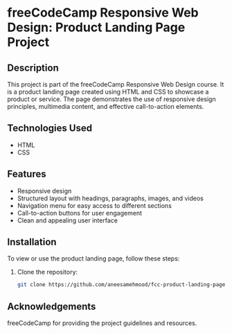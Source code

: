 # freeCodeCamp Responsive Web Design: Product Landing Page Project

## Description

This project is part of the freeCodeCamp Responsive Web Design course. It is a product landing page created using HTML and CSS to showcase a product or service. The page demonstrates the use of responsive design principles, multimedia content, and effective call-to-action elements.

## Technologies Used

- HTML
- CSS

## Features

- Responsive design
- Structured layout with headings, paragraphs, images, and videos
- Navigation menu for easy access to different sections
- Call-to-action buttons for user engagement
- Clean and appealing user interface

## Installation

To view or use the product landing page, follow these steps:

1. Clone the repository:
   ```bash
   git clone https://github.com/aneesamehmood/fcc-product-landing-page.git

## Acknowledgements
  freeCodeCamp for providing the project guidelines and resources.
